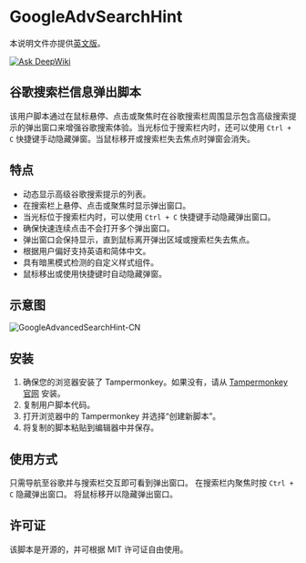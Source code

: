 # GoogleAdvSearchHint

本说明文件亦提供[英文版](README.md)。

[![Ask DeepWiki](https://deepwiki.com/badge.svg)](https://deepwiki.com/penn201500/GoogleAdvSearchHint)

## 谷歌搜索栏信息弹出脚本

该用户脚本通过在鼠标悬停、点击或聚焦时在谷歌搜索栏周围显示包含高级搜索提示的弹出窗口来增强谷歌搜索体验。当光标位于搜索栏内时，还可以使用 `Ctrl + C` 快捷键手动隐藏弹窗。当鼠标移开或搜索栏失去焦点时弹窗会消失。

## 特点

- 动态显示高级谷歌搜索提示的列表。
- 在搜索栏上悬停、点击或聚焦时显示弹出窗口。
- 当光标位于搜索栏内时，可以使用 `Ctrl + C` 快捷键手动隐藏弹出窗口。
- 确保快速连续点击不会打开多个弹出窗口。
- 弹出窗口会保持显示，直到鼠标离开弹出区域或搜索栏失去焦点。
- 根据用户偏好支持英语和简体中文。
- 具有暗黑模式检测的自定义样式组件。
- 鼠标移出或使用快捷键时自动隐藏弹窗。

## 示意图

![GoogleAdvancedSearchHint-CN](https://github.com/penn201500/GoogleAdvSearchHint/blob/main/GoogleAdvancedSearchHint-CN.gif)

## 安装

1. 确保您的浏览器安装了 Tampermonkey。如果没有，请从 [Tampermonkey 官网](https://www.tampermonkey.net/) 安装。
2. 复制用户脚本代码。
3. 打开浏览器中的 Tampermonkey 并选择“创建新脚本”。
4. 将复制的脚本粘贴到编辑器中并保存。

## 使用方式

只需导航至谷歌并与搜索栏交互即可看到弹出窗口。
在搜索栏内聚焦时按 `Ctrl + C` 隐藏弹出窗口。
将鼠标移开以隐藏弹出窗口。

## 许可证

该脚本是开源的，并可根据 MIT 许可证自由使用。
